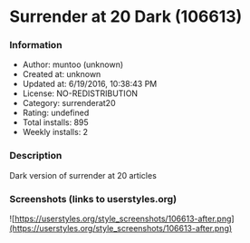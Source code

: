 # Surrender at 20 Dark (106613)

### Information
- Author: muntoo (unknown)
- Created at: unknown
- Updated at: 6/19/2016, 10:38:43 PM
- License: NO-REDISTRIBUTION
- Category: surrenderat20
- Rating: undefined
- Total installs: 895
- Weekly installs: 2


### Description
Dark version of surrender at 20 articles


### Screenshots (links to userstyles.org)
![https://userstyles.org/style_screenshots/106613-after.png](https://userstyles.org/style_screenshots/106613-after.png)


